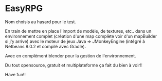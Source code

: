 # EasyRPG

Nom choisis au hasard pour le test. 

En train de mettre en place l'import de modèle, de textures, etc.. dans un environnement complet (création d'une map complète voir d'un mapBuilder si j'y arrive) avec le moteur de jeux Java => JMonkeyEngine (intégré à Netbeans 8.0.2 et compilé avec Gradle).

Avec en complément blender pour la gestion de l'environnement. 

Du tout opensource, gratuit et multiplateforme ça fait du bien à voir!! 

Have fun!!
